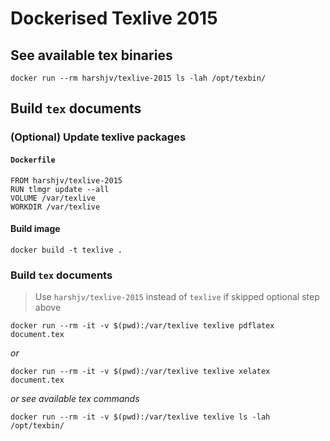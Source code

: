 # Dockerised Texlive 2015


## See available tex binaries

    docker run --rm harshjv/texlive-2015 ls -lah /opt/texbin/


## Build `tex` documents


### (Optional) Update texlive packages

#### `Dockerfile`

    FROM harshjv/texlive-2015
    RUN tlmgr update --all
    VOLUME /var/texlive
    WORKDIR /var/texlive


#### Build image

    docker build -t texlive .


### Build `tex` documents

> Use `harshjv/texlive-2015` instead of `texlive` if skipped optional step above

    docker run --rm -it -v $(pwd):/var/texlive texlive pdflatex document.tex

*or*

    docker run --rm -it -v $(pwd):/var/texlive texlive xelatex document.tex

*or see available tex commands*

    docker run --rm -it -v $(pwd):/var/texlive texlive ls -lah /opt/texbin/
